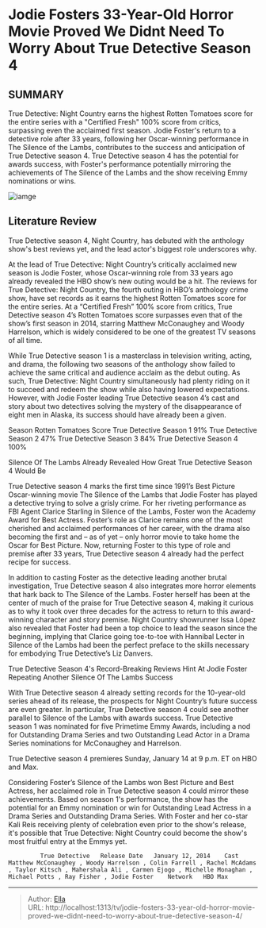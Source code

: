 # Jodie Fosters 33-Year-Old Horror Movie Proved We Didnt Need To Worry About True Detective Season 4


## SUMMARY 



  True Detective: Night Country earns the highest Rotten Tomatoes score for the entire series with a &#34;Certified Fresh&#34; 100% score from critics, surpassing even the acclaimed first season.   Jodie Foster&#39;s return to a detective role after 33 years, following her Oscar-winning performance in The Silence of the Lambs, contributes to the success and anticipation of True Detective season 4.   True Detective season 4 has the potential for awards success, with Foster&#39;s performance potentially mirroring the achievements of The Silence of the Lambs and the show receiving Emmy nominations or wins.  

![iamge](https://static1.srcdn.com/wordpress/wp-content/uploads/2024/01/untitled-1-3.jpg)

## Literature Review
True Detective season 4, Night Country, has debuted with the anthology show&#39;s best reviews yet, and the lead actor&#39;s biggest role underscores why.




At the lead of True Detective: Night Country’s critically acclaimed new season is Jodie Foster, whose Oscar-winning role from 33 years ago already revealed the HBO show’s new outing would be a hit. The reviews for True Detective: Night Country, the fourth outing in HBO’s anthology crime show, have set records as it earns the highest Rotten Tomatoes score for the entire series. At a “Certified Fresh” 100% score from critics, True Detective season 4’s Rotten Tomatoes score surpasses even that of the show’s first season in 2014, starring Matthew McConaughey and Woody Harrelson, which is widely considered to be one of the greatest TV seasons of all time.




While True Detective season 1 is a masterclass in television writing, acting, and drama, the following two seasons of the anthology show failed to achieve the same critical and audience acclaim as the debut outing. As such, True Detective: Night Country simultaneously had plenty riding on it to succeed and redeem the show while also having lowered expectations. However, with Jodie Foster leading True Detective season 4’s cast and story about two detectives solving the mystery of the disappearance of eight men in Alaska, its success should have already been a given.

 Season  Rotten Tomatoes Score   True Detective Season 1  91%   True Detective Season 2  47%   True Detective Season 3  84%   True Detective Season 4  100%   




 Silence Of The Lambs Already Revealed How Great True Detective Season 4 Would Be 
          




True Detective season 4 marks the first time since 1991’s Best Picture Oscar-winning movie The Silence of the Lambs that Jodie Foster has played a detective trying to solve a grisly crime. For her riveting performance as FBI Agent Clarice Starling in Silence of the Lambs, Foster won the Academy Award for Best Actress. Foster’s role as Clarice remains one of the most cherished and acclaimed performances of her career, with the drama also becoming the first and – as of yet – only horror movie to take home the Oscar for Best Picture. Now, returning Foster to this type of role and premise after 33 years, True Detective season 4 already had the perfect recipe for success.


 

In addition to casting Foster as the detective leading another brutal investigation, True Detective season 4 also integrates more horror elements that hark back to The Silence of the Lambs. Foster herself has been at the center of much of the praise for True Detective season 4, making it curious as to why it took over three decades for the actress to return to this award-winning character and story premise. Night Country showrunner Issa López also revealed that Foster had been a top choice to lead the season since the beginning, implying that Clarice going toe-to-toe with Hannibal Lecter in Silence of the Lambs had been the perfect preface to the skills necessary for embodying True Detective’s Liz Danvers.






 True Detective Season 4&#39;s Record-Breaking Reviews Hint At Jodie Foster Repeating Another Silence Of The Lambs Success 
         

With True Detective season 4 already setting records for the 10-year-old series ahead of its release, the prospects for Night Country’s future success are even greater. In particular, True Detective season 4 could see another parallel to Silence of the Lambs with awards success. True Detective season 1 was nominated for five Primetime Emmy Awards, including a nod for Outstanding Drama Series and two Outstanding Lead Actor in a Drama Series nominations for McConaughey and Harrelson.



True Detective season 4 premieres Sunday, January 14 at 9 p.m. ET on HBO and Max.




Considering Foster’s Silence of the Lambs won Best Picture and Best Actress, her acclaimed role in True Detective season 4 could mirror these achievements. Based on season 1&#39;s performance, the show has the potential for an Emmy nomination or win for Outstanding Lead Actress in a Drama Series and Outstanding Drama Series. With Foster and her co-star Kali Reis receiving plenty of celebration even prior to the show&#39;s release, it&#39;s possible that True Detective: Night Country could become the show&#39;s most fruitful entry at the Emmys yet.




             True Detective   Release Date   January 12, 2014    Cast   Matthew McConaughey , Woody Harrelson , Colin Farrell , Rachel McAdams , Taylor Kitsch , Mahershala Ali , Carmen Ejogo , Michelle Monaghan , Michael Potts , Ray Fisher , Jodie Foster    Network   HBO Max       


---

> Author: [Ella](https://instagram.hk.cn/)  
> URL: http://localhost:1313/tv/jodie-fosters-33-year-old-horror-movie-proved-we-didnt-need-to-worry-about-true-detective-season-4/  

